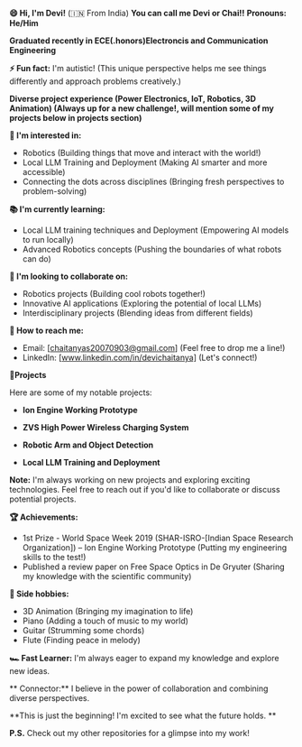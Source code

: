 **😄 Hi, I'm Devi!** (🇮🇳 From India)
**You can call me Devi or Chai!!**
**Pronouns:** **He/Him**

**Graduated recently in ECE(.honors)Electroncis and Communication Engineering**

**⚡ Fun fact:** I'm autistic! (This unique perspective helps me see things differently and approach problems creatively.)

**Diverse project experience (Power Electronics, IoT, Robotics, 3D Animation) (Always up for a new challenge!, will mention some of my projects below in projects section)**

**🥊 I'm interested in:**

*  Robotics (Building things that move and interact with the world!)
*  Local LLM Training and Deployment (Making AI smarter and more accessible)
*  Connecting the dots across disciplines (Bringing fresh perspectives to problem-solving)

**📚 I'm currently learning:**

*  Local LLM training techniques and Deployment (Empowering AI models to run locally)
*  Advanced Robotics concepts (Pushing the boundaries of what robots can do)

**🤝️ I'm looking to collaborate on:**

*  Robotics projects (Building cool robots together!)
*  Innovative AI applications (Exploring the potential of local LLMs)
*  Interdisciplinary projects (Blending ideas from different fields)

**📨 How to reach me:**

*  Email: [chaitanyas20070903@gmail.com] (Feel free to drop me a line!)
*  LinkedIn: [www.linkedin.com/in/devichaitanya] (Let's connect!)

**🌟Projects**

Here are some of my notable projects:

*  **Ion Engine Working Prototype**

*  **ZVS High Power Wireless Charging System**


*  **Robotic Arm and Object Detection**

*  **Local LLM Training and Deployment**

**Note:** I'm always working on new projects and exploring exciting technologies. Feel free to reach out if you'd like to collaborate or discuss potential projects.

**🏆 Achievements:**

*  1st Prize - World Space Week 2019 (SHAR-ISRO-[Indian Space Research Organization]) – Ion Engine Working Prototype (Putting my engineering skills to the test!)
*  Published a review paper on Free Space Optics in De Gryuter (Sharing my knowledge with the scientific community)

**🎹 Side hobbies:**

*  3D Animation (Bringing my imagination to life)
*  Piano (Adding a touch of music to my world)
*  Guitar (Strumming some chords)
*  Flute (Finding peace in melody)

**🏎 Fast Learner:** I'm always eager to expand my knowledge and explore new ideas.

** Connector:** I believe in the power of collaboration and combining diverse perspectives.

**This is just the beginning! I'm excited to see what the future holds. **

**P.S.** Check out my other repositories for a glimpse into my work! 
